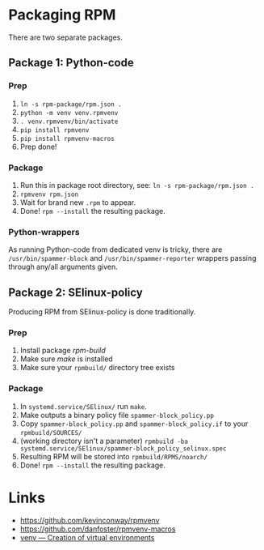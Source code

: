 # Packaging RPM
There are two separate packages.

## Package 1: Python-code

### Prep
1. `ln -s rpm-package/rpm.json .`
2. `python -m venv venv.rpmvenv`
3. `. venv.rpmvenv/bin/activate`
4. `pip install rpmvenv`
5. `pip install rpmvenv-macros`
6. Prep done! 

### Package
1. Run this in package root directory, see: `ln -s rpm-package/rpm.json .`
2. `rpmvenv rpm.json`
3. Wait for brand new `.rpm` to appear.
4. Done! `rpm --install` the resulting package.

### Python-wrappers
As running Python-code from dedicated venv is tricky, there are
`/usr/bin/spammer-block` and `/usr/bin/spammer-reporter` wrappers passing
through any/all arguments given.

## Package 2: SElinux-policy
Producing RPM from SElinux-policy is done traditionally.

### Prep
1. Install package _rpm-build_
2. Make sure _make_ is installed
3. Make sure your `rpmbuild/` directory tree exists

### Package
1. In `systemd.service/SElinux/` run `make`.
2. Make outputs a binary policy file `spammer-block_policy.pp`
3. Copy `spammer-block_policy.pp` and `spammer-block_policy.if` to your `rpmbuild/SOURCES/`
4. (working directory isn't a parameter) `rpmbuild -ba systemd.service/SElinux/spammer-block_policy_selinux.spec`
5. Resulting RPM will be stored into `rpmbuild/RPMS/noarch/`
6. Done! `rpm --install` the resulting package.

# Links

* https://github.com/kevinconway/rpmvenv
* https://github.com/danfoster/rpmvenv-macros
* [venv — Creation of virtual environments](https://docs.python.org/3/library/venv.html)
